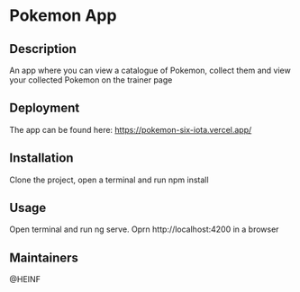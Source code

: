 
# Pokemon App

## Description
An app where you can view a catalogue of Pokemon, collect them and view your collected Pokemon on the trainer page

## Deployment

The app can be found here: https://pokemon-six-iota.vercel.app/

## Installation
Clone the project, open a terminal and run npm install

## Usage
Open terminal and run ng serve. Oprn http://localhost:4200 in a browser

## Maintainers
@HEINF

